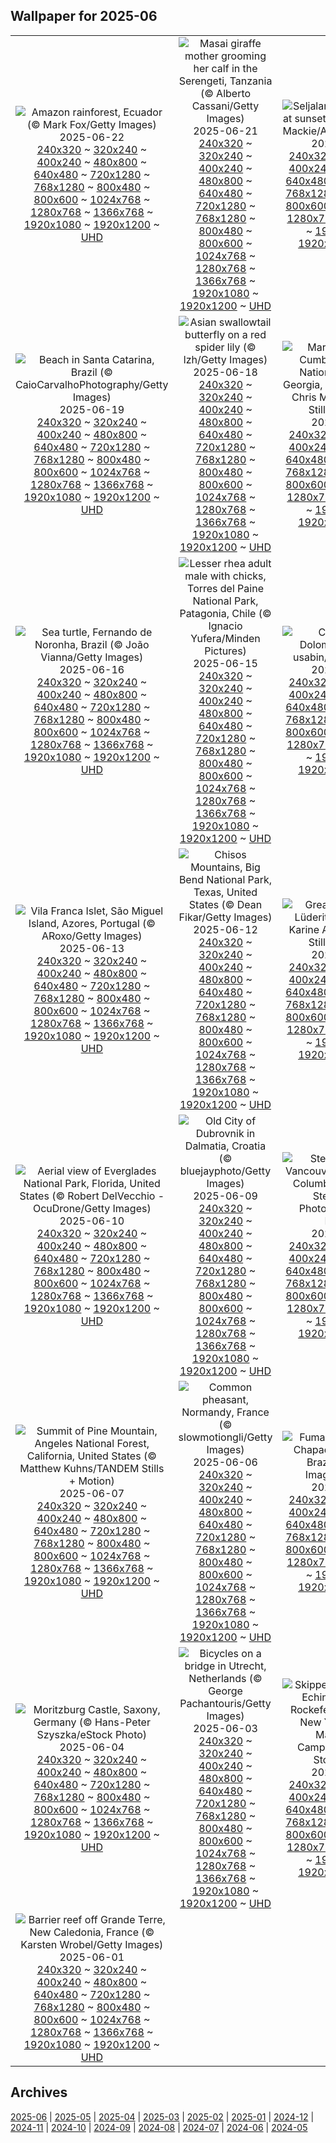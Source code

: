 ## Wallpaper for 2025-06
|      |      |      |
| :----: | :----: | :----: |
|![Amazon rainforest, Ecuador (© Mark Fox/Getty Images)](https://www.bing.com/th?id=OHR.AmazonEcuador_ROW7281571583_320x240.jpg)<br />2025-06-22<br />[240x320](https://www.bing.com/th?id=OHR.AmazonEcuador_ROW7281571583_240x320.jpg) ~ [320x240](https://www.bing.com/th?id=OHR.AmazonEcuador_ROW7281571583_320x240.jpg) ~ [400x240](https://www.bing.com/th?id=OHR.AmazonEcuador_ROW7281571583_400x240.jpg) ~ [480x800](https://www.bing.com/th?id=OHR.AmazonEcuador_ROW7281571583_480x800.jpg) ~ [640x480](https://www.bing.com/th?id=OHR.AmazonEcuador_ROW7281571583_640x480.jpg) ~ [720x1280](https://www.bing.com/th?id=OHR.AmazonEcuador_ROW7281571583_720x1280.jpg) ~ [768x1280](https://www.bing.com/th?id=OHR.AmazonEcuador_ROW7281571583_768x1280.jpg) ~ [800x480](https://www.bing.com/th?id=OHR.AmazonEcuador_ROW7281571583_800x480.jpg) ~ [800x600](https://www.bing.com/th?id=OHR.AmazonEcuador_ROW7281571583_800x600.jpg) ~ [1024x768](https://www.bing.com/th?id=OHR.AmazonEcuador_ROW7281571583_1024x768.jpg) ~ [1280x768](https://www.bing.com/th?id=OHR.AmazonEcuador_ROW7281571583_1280x768.jpg) ~ [1366x768](https://www.bing.com/th?id=OHR.AmazonEcuador_ROW7281571583_1366x768.jpg) ~ [1920x1080](https://www.bing.com/th?id=OHR.AmazonEcuador_ROW7281571583_1920x1080.jpg) ~ [1920x1200](https://www.bing.com/th?id=OHR.AmazonEcuador_ROW7281571583_1920x1200.jpg) ~ [UHD](https://www.bing.com/th?id=OHR.AmazonEcuador_ROW7281571583_UHD.jpg)|![Masai giraffe mother grooming her calf in the Serengeti, Tanzania (© Alberto Cassani/Getty Images)](https://www.bing.com/th?id=OHR.SerengetiGiraffe_ROW5363450229_320x240.jpg)<br />2025-06-21<br />[240x320](https://www.bing.com/th?id=OHR.SerengetiGiraffe_ROW5363450229_240x320.jpg) ~ [320x240](https://www.bing.com/th?id=OHR.SerengetiGiraffe_ROW5363450229_320x240.jpg) ~ [400x240](https://www.bing.com/th?id=OHR.SerengetiGiraffe_ROW5363450229_400x240.jpg) ~ [480x800](https://www.bing.com/th?id=OHR.SerengetiGiraffe_ROW5363450229_480x800.jpg) ~ [640x480](https://www.bing.com/th?id=OHR.SerengetiGiraffe_ROW5363450229_640x480.jpg) ~ [720x1280](https://www.bing.com/th?id=OHR.SerengetiGiraffe_ROW5363450229_720x1280.jpg) ~ [768x1280](https://www.bing.com/th?id=OHR.SerengetiGiraffe_ROW5363450229_768x1280.jpg) ~ [800x480](https://www.bing.com/th?id=OHR.SerengetiGiraffe_ROW5363450229_800x480.jpg) ~ [800x600](https://www.bing.com/th?id=OHR.SerengetiGiraffe_ROW5363450229_800x600.jpg) ~ [1024x768](https://www.bing.com/th?id=OHR.SerengetiGiraffe_ROW5363450229_1024x768.jpg) ~ [1280x768](https://www.bing.com/th?id=OHR.SerengetiGiraffe_ROW5363450229_1280x768.jpg) ~ [1366x768](https://www.bing.com/th?id=OHR.SerengetiGiraffe_ROW5363450229_1366x768.jpg) ~ [1920x1080](https://www.bing.com/th?id=OHR.SerengetiGiraffe_ROW5363450229_1920x1080.jpg) ~ [1920x1200](https://www.bing.com/th?id=OHR.SerengetiGiraffe_ROW5363450229_1920x1200.jpg) ~ [UHD](https://www.bing.com/th?id=OHR.SerengetiGiraffe_ROW5363450229_UHD.jpg)|![Seljalandsfoss waterfall at sunset, Iceland (© Tom Mackie/AWL/plainpicture)](https://www.bing.com/th?id=OHR.IcelandSolstice_ROW5177555688_320x240.jpg)<br />2025-06-20<br />[240x320](https://www.bing.com/th?id=OHR.IcelandSolstice_ROW5177555688_240x320.jpg) ~ [320x240](https://www.bing.com/th?id=OHR.IcelandSolstice_ROW5177555688_320x240.jpg) ~ [400x240](https://www.bing.com/th?id=OHR.IcelandSolstice_ROW5177555688_400x240.jpg) ~ [480x800](https://www.bing.com/th?id=OHR.IcelandSolstice_ROW5177555688_480x800.jpg) ~ [640x480](https://www.bing.com/th?id=OHR.IcelandSolstice_ROW5177555688_640x480.jpg) ~ [720x1280](https://www.bing.com/th?id=OHR.IcelandSolstice_ROW5177555688_720x1280.jpg) ~ [768x1280](https://www.bing.com/th?id=OHR.IcelandSolstice_ROW5177555688_768x1280.jpg) ~ [800x480](https://www.bing.com/th?id=OHR.IcelandSolstice_ROW5177555688_800x480.jpg) ~ [800x600](https://www.bing.com/th?id=OHR.IcelandSolstice_ROW5177555688_800x600.jpg) ~ [1024x768](https://www.bing.com/th?id=OHR.IcelandSolstice_ROW5177555688_1024x768.jpg) ~ [1280x768](https://www.bing.com/th?id=OHR.IcelandSolstice_ROW5177555688_1280x768.jpg) ~ [1366x768](https://www.bing.com/th?id=OHR.IcelandSolstice_ROW5177555688_1366x768.jpg) ~ [1920x1080](https://www.bing.com/th?id=OHR.IcelandSolstice_ROW5177555688_1920x1080.jpg) ~ [1920x1200](https://www.bing.com/th?id=OHR.IcelandSolstice_ROW5177555688_1920x1200.jpg) ~ [UHD](https://www.bing.com/th?id=OHR.IcelandSolstice_ROW5177555688_UHD.jpg)|
|![Beach in Santa Catarina, Brazil (© CaioCarvalhoPhotography/Getty Images)](https://www.bing.com/th?id=OHR.WinterBegins_ROW5099492663_320x240.jpg)<br />2025-06-19<br />[240x320](https://www.bing.com/th?id=OHR.WinterBegins_ROW5099492663_240x320.jpg) ~ [320x240](https://www.bing.com/th?id=OHR.WinterBegins_ROW5099492663_320x240.jpg) ~ [400x240](https://www.bing.com/th?id=OHR.WinterBegins_ROW5099492663_400x240.jpg) ~ [480x800](https://www.bing.com/th?id=OHR.WinterBegins_ROW5099492663_480x800.jpg) ~ [640x480](https://www.bing.com/th?id=OHR.WinterBegins_ROW5099492663_640x480.jpg) ~ [720x1280](https://www.bing.com/th?id=OHR.WinterBegins_ROW5099492663_720x1280.jpg) ~ [768x1280](https://www.bing.com/th?id=OHR.WinterBegins_ROW5099492663_768x1280.jpg) ~ [800x480](https://www.bing.com/th?id=OHR.WinterBegins_ROW5099492663_800x480.jpg) ~ [800x600](https://www.bing.com/th?id=OHR.WinterBegins_ROW5099492663_800x600.jpg) ~ [1024x768](https://www.bing.com/th?id=OHR.WinterBegins_ROW5099492663_1024x768.jpg) ~ [1280x768](https://www.bing.com/th?id=OHR.WinterBegins_ROW5099492663_1280x768.jpg) ~ [1366x768](https://www.bing.com/th?id=OHR.WinterBegins_ROW5099492663_1366x768.jpg) ~ [1920x1080](https://www.bing.com/th?id=OHR.WinterBegins_ROW5099492663_1920x1080.jpg) ~ [1920x1200](https://www.bing.com/th?id=OHR.WinterBegins_ROW5099492663_1920x1200.jpg) ~ [UHD](https://www.bing.com/th?id=OHR.WinterBegins_ROW5099492663_UHD.jpg)|![Asian swallowtail butterfly on a red spider lily (© lzh/Getty Images)](https://www.bing.com/th?id=OHR.AsianSwallowtail_ROW5026758014_320x240.jpg)<br />2025-06-18<br />[240x320](https://www.bing.com/th?id=OHR.AsianSwallowtail_ROW5026758014_240x320.jpg) ~ [320x240](https://www.bing.com/th?id=OHR.AsianSwallowtail_ROW5026758014_320x240.jpg) ~ [400x240](https://www.bing.com/th?id=OHR.AsianSwallowtail_ROW5026758014_400x240.jpg) ~ [480x800](https://www.bing.com/th?id=OHR.AsianSwallowtail_ROW5026758014_480x800.jpg) ~ [640x480](https://www.bing.com/th?id=OHR.AsianSwallowtail_ROW5026758014_640x480.jpg) ~ [720x1280](https://www.bing.com/th?id=OHR.AsianSwallowtail_ROW5026758014_720x1280.jpg) ~ [768x1280](https://www.bing.com/th?id=OHR.AsianSwallowtail_ROW5026758014_768x1280.jpg) ~ [800x480](https://www.bing.com/th?id=OHR.AsianSwallowtail_ROW5026758014_800x480.jpg) ~ [800x600](https://www.bing.com/th?id=OHR.AsianSwallowtail_ROW5026758014_800x600.jpg) ~ [1024x768](https://www.bing.com/th?id=OHR.AsianSwallowtail_ROW5026758014_1024x768.jpg) ~ [1280x768](https://www.bing.com/th?id=OHR.AsianSwallowtail_ROW5026758014_1280x768.jpg) ~ [1366x768](https://www.bing.com/th?id=OHR.AsianSwallowtail_ROW5026758014_1366x768.jpg) ~ [1920x1080](https://www.bing.com/th?id=OHR.AsianSwallowtail_ROW5026758014_1920x1080.jpg) ~ [1920x1200](https://www.bing.com/th?id=OHR.AsianSwallowtail_ROW5026758014_1920x1200.jpg) ~ [UHD](https://www.bing.com/th?id=OHR.AsianSwallowtail_ROW5026758014_UHD.jpg)|![Maritime forest in Cumberland Island National Seashore, Georgia, United States (© Chris Moore/TANDEM Stills + Motion)](https://www.bing.com/th?id=OHR.CumberlandOaks_ROW4961647351_320x240.jpg)<br />2025-06-17<br />[240x320](https://www.bing.com/th?id=OHR.CumberlandOaks_ROW4961647351_240x320.jpg) ~ [320x240](https://www.bing.com/th?id=OHR.CumberlandOaks_ROW4961647351_320x240.jpg) ~ [400x240](https://www.bing.com/th?id=OHR.CumberlandOaks_ROW4961647351_400x240.jpg) ~ [480x800](https://www.bing.com/th?id=OHR.CumberlandOaks_ROW4961647351_480x800.jpg) ~ [640x480](https://www.bing.com/th?id=OHR.CumberlandOaks_ROW4961647351_640x480.jpg) ~ [720x1280](https://www.bing.com/th?id=OHR.CumberlandOaks_ROW4961647351_720x1280.jpg) ~ [768x1280](https://www.bing.com/th?id=OHR.CumberlandOaks_ROW4961647351_768x1280.jpg) ~ [800x480](https://www.bing.com/th?id=OHR.CumberlandOaks_ROW4961647351_800x480.jpg) ~ [800x600](https://www.bing.com/th?id=OHR.CumberlandOaks_ROW4961647351_800x600.jpg) ~ [1024x768](https://www.bing.com/th?id=OHR.CumberlandOaks_ROW4961647351_1024x768.jpg) ~ [1280x768](https://www.bing.com/th?id=OHR.CumberlandOaks_ROW4961647351_1280x768.jpg) ~ [1366x768](https://www.bing.com/th?id=OHR.CumberlandOaks_ROW4961647351_1366x768.jpg) ~ [1920x1080](https://www.bing.com/th?id=OHR.CumberlandOaks_ROW4961647351_1920x1080.jpg) ~ [1920x1200](https://www.bing.com/th?id=OHR.CumberlandOaks_ROW4961647351_1920x1200.jpg) ~ [UHD](https://www.bing.com/th?id=OHR.CumberlandOaks_ROW4961647351_UHD.jpg)|
|![Sea turtle, Fernando de Noronha, Brazil (© João Vianna/Getty Images)](https://www.bing.com/th?id=OHR.SeaTurtleBrazil_ROW4882364759_320x240.jpg)<br />2025-06-16<br />[240x320](https://www.bing.com/th?id=OHR.SeaTurtleBrazil_ROW4882364759_240x320.jpg) ~ [320x240](https://www.bing.com/th?id=OHR.SeaTurtleBrazil_ROW4882364759_320x240.jpg) ~ [400x240](https://www.bing.com/th?id=OHR.SeaTurtleBrazil_ROW4882364759_400x240.jpg) ~ [480x800](https://www.bing.com/th?id=OHR.SeaTurtleBrazil_ROW4882364759_480x800.jpg) ~ [640x480](https://www.bing.com/th?id=OHR.SeaTurtleBrazil_ROW4882364759_640x480.jpg) ~ [720x1280](https://www.bing.com/th?id=OHR.SeaTurtleBrazil_ROW4882364759_720x1280.jpg) ~ [768x1280](https://www.bing.com/th?id=OHR.SeaTurtleBrazil_ROW4882364759_768x1280.jpg) ~ [800x480](https://www.bing.com/th?id=OHR.SeaTurtleBrazil_ROW4882364759_800x480.jpg) ~ [800x600](https://www.bing.com/th?id=OHR.SeaTurtleBrazil_ROW4882364759_800x600.jpg) ~ [1024x768](https://www.bing.com/th?id=OHR.SeaTurtleBrazil_ROW4882364759_1024x768.jpg) ~ [1280x768](https://www.bing.com/th?id=OHR.SeaTurtleBrazil_ROW4882364759_1280x768.jpg) ~ [1366x768](https://www.bing.com/th?id=OHR.SeaTurtleBrazil_ROW4882364759_1366x768.jpg) ~ [1920x1080](https://www.bing.com/th?id=OHR.SeaTurtleBrazil_ROW4882364759_1920x1080.jpg) ~ [1920x1200](https://www.bing.com/th?id=OHR.SeaTurtleBrazil_ROW4882364759_1920x1200.jpg) ~ [UHD](https://www.bing.com/th?id=OHR.SeaTurtleBrazil_ROW4882364759_UHD.jpg)|![Lesser rhea adult male with chicks, Torres del Paine National Park, Patagonia, Chile (© Ignacio Yufera/Minden Pictures)](https://www.bing.com/th?id=OHR.RheaDad_ROW4809293275_320x240.jpg)<br />2025-06-15<br />[240x320](https://www.bing.com/th?id=OHR.RheaDad_ROW4809293275_240x320.jpg) ~ [320x240](https://www.bing.com/th?id=OHR.RheaDad_ROW4809293275_320x240.jpg) ~ [400x240](https://www.bing.com/th?id=OHR.RheaDad_ROW4809293275_400x240.jpg) ~ [480x800](https://www.bing.com/th?id=OHR.RheaDad_ROW4809293275_480x800.jpg) ~ [640x480](https://www.bing.com/th?id=OHR.RheaDad_ROW4809293275_640x480.jpg) ~ [720x1280](https://www.bing.com/th?id=OHR.RheaDad_ROW4809293275_720x1280.jpg) ~ [768x1280](https://www.bing.com/th?id=OHR.RheaDad_ROW4809293275_768x1280.jpg) ~ [800x480](https://www.bing.com/th?id=OHR.RheaDad_ROW4809293275_800x480.jpg) ~ [800x600](https://www.bing.com/th?id=OHR.RheaDad_ROW4809293275_800x600.jpg) ~ [1024x768](https://www.bing.com/th?id=OHR.RheaDad_ROW4809293275_1024x768.jpg) ~ [1280x768](https://www.bing.com/th?id=OHR.RheaDad_ROW4809293275_1280x768.jpg) ~ [1366x768](https://www.bing.com/th?id=OHR.RheaDad_ROW4809293275_1366x768.jpg) ~ [1920x1080](https://www.bing.com/th?id=OHR.RheaDad_ROW4809293275_1920x1080.jpg) ~ [1920x1200](https://www.bing.com/th?id=OHR.RheaDad_ROW4809293275_1920x1200.jpg) ~ [UHD](https://www.bing.com/th?id=OHR.RheaDad_ROW4809293275_UHD.jpg)|![Cinque Torri, Dolomites, Italy (© usabin/Getty Images)](https://www.bing.com/th?id=OHR.DolomitiEstate_ROW3727709491_320x240.jpg)<br />2025-06-14<br />[240x320](https://www.bing.com/th?id=OHR.DolomitiEstate_ROW3727709491_240x320.jpg) ~ [320x240](https://www.bing.com/th?id=OHR.DolomitiEstate_ROW3727709491_320x240.jpg) ~ [400x240](https://www.bing.com/th?id=OHR.DolomitiEstate_ROW3727709491_400x240.jpg) ~ [480x800](https://www.bing.com/th?id=OHR.DolomitiEstate_ROW3727709491_480x800.jpg) ~ [640x480](https://www.bing.com/th?id=OHR.DolomitiEstate_ROW3727709491_640x480.jpg) ~ [720x1280](https://www.bing.com/th?id=OHR.DolomitiEstate_ROW3727709491_720x1280.jpg) ~ [768x1280](https://www.bing.com/th?id=OHR.DolomitiEstate_ROW3727709491_768x1280.jpg) ~ [800x480](https://www.bing.com/th?id=OHR.DolomitiEstate_ROW3727709491_800x480.jpg) ~ [800x600](https://www.bing.com/th?id=OHR.DolomitiEstate_ROW3727709491_800x600.jpg) ~ [1024x768](https://www.bing.com/th?id=OHR.DolomitiEstate_ROW3727709491_1024x768.jpg) ~ [1280x768](https://www.bing.com/th?id=OHR.DolomitiEstate_ROW3727709491_1280x768.jpg) ~ [1366x768](https://www.bing.com/th?id=OHR.DolomitiEstate_ROW3727709491_1366x768.jpg) ~ [1920x1080](https://www.bing.com/th?id=OHR.DolomitiEstate_ROW3727709491_1920x1080.jpg) ~ [1920x1200](https://www.bing.com/th?id=OHR.DolomitiEstate_ROW3727709491_1920x1200.jpg) ~ [UHD](https://www.bing.com/th?id=OHR.DolomitiEstate_ROW3727709491_UHD.jpg)|
|![Vila Franca Islet, São Miguel Island, Azores, Portugal (© ARoxo/Getty Images)](https://www.bing.com/th?id=OHR.SanMiguelAzores_ROW0642289272_320x240.jpg)<br />2025-06-13<br />[240x320](https://www.bing.com/th?id=OHR.SanMiguelAzores_ROW0642289272_240x320.jpg) ~ [320x240](https://www.bing.com/th?id=OHR.SanMiguelAzores_ROW0642289272_320x240.jpg) ~ [400x240](https://www.bing.com/th?id=OHR.SanMiguelAzores_ROW0642289272_400x240.jpg) ~ [480x800](https://www.bing.com/th?id=OHR.SanMiguelAzores_ROW0642289272_480x800.jpg) ~ [640x480](https://www.bing.com/th?id=OHR.SanMiguelAzores_ROW0642289272_640x480.jpg) ~ [720x1280](https://www.bing.com/th?id=OHR.SanMiguelAzores_ROW0642289272_720x1280.jpg) ~ [768x1280](https://www.bing.com/th?id=OHR.SanMiguelAzores_ROW0642289272_768x1280.jpg) ~ [800x480](https://www.bing.com/th?id=OHR.SanMiguelAzores_ROW0642289272_800x480.jpg) ~ [800x600](https://www.bing.com/th?id=OHR.SanMiguelAzores_ROW0642289272_800x600.jpg) ~ [1024x768](https://www.bing.com/th?id=OHR.SanMiguelAzores_ROW0642289272_1024x768.jpg) ~ [1280x768](https://www.bing.com/th?id=OHR.SanMiguelAzores_ROW0642289272_1280x768.jpg) ~ [1366x768](https://www.bing.com/th?id=OHR.SanMiguelAzores_ROW0642289272_1366x768.jpg) ~ [1920x1080](https://www.bing.com/th?id=OHR.SanMiguelAzores_ROW0642289272_1920x1080.jpg) ~ [1920x1200](https://www.bing.com/th?id=OHR.SanMiguelAzores_ROW0642289272_1920x1200.jpg) ~ [UHD](https://www.bing.com/th?id=OHR.SanMiguelAzores_ROW0642289272_UHD.jpg)|![Chisos Mountains, Big Bend National Park, Texas, United States (© Dean Fikar/Getty Images)](https://www.bing.com/th?id=OHR.BigBendChisos_ROW2039712319_320x240.jpg)<br />2025-06-12<br />[240x320](https://www.bing.com/th?id=OHR.BigBendChisos_ROW2039712319_240x320.jpg) ~ [320x240](https://www.bing.com/th?id=OHR.BigBendChisos_ROW2039712319_320x240.jpg) ~ [400x240](https://www.bing.com/th?id=OHR.BigBendChisos_ROW2039712319_400x240.jpg) ~ [480x800](https://www.bing.com/th?id=OHR.BigBendChisos_ROW2039712319_480x800.jpg) ~ [640x480](https://www.bing.com/th?id=OHR.BigBendChisos_ROW2039712319_640x480.jpg) ~ [720x1280](https://www.bing.com/th?id=OHR.BigBendChisos_ROW2039712319_720x1280.jpg) ~ [768x1280](https://www.bing.com/th?id=OHR.BigBendChisos_ROW2039712319_768x1280.jpg) ~ [800x480](https://www.bing.com/th?id=OHR.BigBendChisos_ROW2039712319_800x480.jpg) ~ [800x600](https://www.bing.com/th?id=OHR.BigBendChisos_ROW2039712319_800x600.jpg) ~ [1024x768](https://www.bing.com/th?id=OHR.BigBendChisos_ROW2039712319_1024x768.jpg) ~ [1280x768](https://www.bing.com/th?id=OHR.BigBendChisos_ROW2039712319_1280x768.jpg) ~ [1366x768](https://www.bing.com/th?id=OHR.BigBendChisos_ROW2039712319_1366x768.jpg) ~ [1920x1080](https://www.bing.com/th?id=OHR.BigBendChisos_ROW2039712319_1920x1080.jpg) ~ [1920x1200](https://www.bing.com/th?id=OHR.BigBendChisos_ROW2039712319_1920x1200.jpg) ~ [UHD](https://www.bing.com/th?id=OHR.BigBendChisos_ROW2039712319_UHD.jpg)|![Greater flamingos, Lüderitz, Namibia (© Karine Aigner/TANDEM Stills + Motion)](https://www.bing.com/th?id=OHR.FlamingosNamibia_ROW1962719255_320x240.jpg)<br />2025-06-11<br />[240x320](https://www.bing.com/th?id=OHR.FlamingosNamibia_ROW1962719255_240x320.jpg) ~ [320x240](https://www.bing.com/th?id=OHR.FlamingosNamibia_ROW1962719255_320x240.jpg) ~ [400x240](https://www.bing.com/th?id=OHR.FlamingosNamibia_ROW1962719255_400x240.jpg) ~ [480x800](https://www.bing.com/th?id=OHR.FlamingosNamibia_ROW1962719255_480x800.jpg) ~ [640x480](https://www.bing.com/th?id=OHR.FlamingosNamibia_ROW1962719255_640x480.jpg) ~ [720x1280](https://www.bing.com/th?id=OHR.FlamingosNamibia_ROW1962719255_720x1280.jpg) ~ [768x1280](https://www.bing.com/th?id=OHR.FlamingosNamibia_ROW1962719255_768x1280.jpg) ~ [800x480](https://www.bing.com/th?id=OHR.FlamingosNamibia_ROW1962719255_800x480.jpg) ~ [800x600](https://www.bing.com/th?id=OHR.FlamingosNamibia_ROW1962719255_800x600.jpg) ~ [1024x768](https://www.bing.com/th?id=OHR.FlamingosNamibia_ROW1962719255_1024x768.jpg) ~ [1280x768](https://www.bing.com/th?id=OHR.FlamingosNamibia_ROW1962719255_1280x768.jpg) ~ [1366x768](https://www.bing.com/th?id=OHR.FlamingosNamibia_ROW1962719255_1366x768.jpg) ~ [1920x1080](https://www.bing.com/th?id=OHR.FlamingosNamibia_ROW1962719255_1920x1080.jpg) ~ [1920x1200](https://www.bing.com/th?id=OHR.FlamingosNamibia_ROW1962719255_1920x1200.jpg) ~ [UHD](https://www.bing.com/th?id=OHR.FlamingosNamibia_ROW1962719255_UHD.jpg)|
|![Aerial view of Everglades National Park, Florida, United States (© Robert DelVecchio - OcuDrone/Getty Images)](https://www.bing.com/th?id=OHR.AerialEverglades_ROW1882187380_320x240.jpg)<br />2025-06-10<br />[240x320](https://www.bing.com/th?id=OHR.AerialEverglades_ROW1882187380_240x320.jpg) ~ [320x240](https://www.bing.com/th?id=OHR.AerialEverglades_ROW1882187380_320x240.jpg) ~ [400x240](https://www.bing.com/th?id=OHR.AerialEverglades_ROW1882187380_400x240.jpg) ~ [480x800](https://www.bing.com/th?id=OHR.AerialEverglades_ROW1882187380_480x800.jpg) ~ [640x480](https://www.bing.com/th?id=OHR.AerialEverglades_ROW1882187380_640x480.jpg) ~ [720x1280](https://www.bing.com/th?id=OHR.AerialEverglades_ROW1882187380_720x1280.jpg) ~ [768x1280](https://www.bing.com/th?id=OHR.AerialEverglades_ROW1882187380_768x1280.jpg) ~ [800x480](https://www.bing.com/th?id=OHR.AerialEverglades_ROW1882187380_800x480.jpg) ~ [800x600](https://www.bing.com/th?id=OHR.AerialEverglades_ROW1882187380_800x600.jpg) ~ [1024x768](https://www.bing.com/th?id=OHR.AerialEverglades_ROW1882187380_1024x768.jpg) ~ [1280x768](https://www.bing.com/th?id=OHR.AerialEverglades_ROW1882187380_1280x768.jpg) ~ [1366x768](https://www.bing.com/th?id=OHR.AerialEverglades_ROW1882187380_1366x768.jpg) ~ [1920x1080](https://www.bing.com/th?id=OHR.AerialEverglades_ROW1882187380_1920x1080.jpg) ~ [1920x1200](https://www.bing.com/th?id=OHR.AerialEverglades_ROW1882187380_1920x1200.jpg) ~ [UHD](https://www.bing.com/th?id=OHR.AerialEverglades_ROW1882187380_UHD.jpg)|![Old City of Dubrovnik in Dalmatia, Croatia (© bluejayphoto/Getty Images)](https://www.bing.com/th?id=OHR.DubrovnikTwilight_ROW1786568218_320x240.jpg)<br />2025-06-09<br />[240x320](https://www.bing.com/th?id=OHR.DubrovnikTwilight_ROW1786568218_240x320.jpg) ~ [320x240](https://www.bing.com/th?id=OHR.DubrovnikTwilight_ROW1786568218_320x240.jpg) ~ [400x240](https://www.bing.com/th?id=OHR.DubrovnikTwilight_ROW1786568218_400x240.jpg) ~ [480x800](https://www.bing.com/th?id=OHR.DubrovnikTwilight_ROW1786568218_480x800.jpg) ~ [640x480](https://www.bing.com/th?id=OHR.DubrovnikTwilight_ROW1786568218_640x480.jpg) ~ [720x1280](https://www.bing.com/th?id=OHR.DubrovnikTwilight_ROW1786568218_720x1280.jpg) ~ [768x1280](https://www.bing.com/th?id=OHR.DubrovnikTwilight_ROW1786568218_768x1280.jpg) ~ [800x480](https://www.bing.com/th?id=OHR.DubrovnikTwilight_ROW1786568218_800x480.jpg) ~ [800x600](https://www.bing.com/th?id=OHR.DubrovnikTwilight_ROW1786568218_800x600.jpg) ~ [1024x768](https://www.bing.com/th?id=OHR.DubrovnikTwilight_ROW1786568218_1024x768.jpg) ~ [1280x768](https://www.bing.com/th?id=OHR.DubrovnikTwilight_ROW1786568218_1280x768.jpg) ~ [1366x768](https://www.bing.com/th?id=OHR.DubrovnikTwilight_ROW1786568218_1366x768.jpg) ~ [1920x1080](https://www.bing.com/th?id=OHR.DubrovnikTwilight_ROW1786568218_1920x1080.jpg) ~ [1920x1200](https://www.bing.com/th?id=OHR.DubrovnikTwilight_ROW1786568218_1920x1200.jpg) ~ [UHD](https://www.bing.com/th?id=OHR.DubrovnikTwilight_ROW1786568218_UHD.jpg)|![Steller sea lions, Vancouver Island, British Columbia, Canada (© Steve Woods Photography/Getty Images)](https://www.bing.com/th?id=OHR.StellarSeaLions_ROW1703622183_320x240.jpg)<br />2025-06-08<br />[240x320](https://www.bing.com/th?id=OHR.StellarSeaLions_ROW1703622183_240x320.jpg) ~ [320x240](https://www.bing.com/th?id=OHR.StellarSeaLions_ROW1703622183_320x240.jpg) ~ [400x240](https://www.bing.com/th?id=OHR.StellarSeaLions_ROW1703622183_400x240.jpg) ~ [480x800](https://www.bing.com/th?id=OHR.StellarSeaLions_ROW1703622183_480x800.jpg) ~ [640x480](https://www.bing.com/th?id=OHR.StellarSeaLions_ROW1703622183_640x480.jpg) ~ [720x1280](https://www.bing.com/th?id=OHR.StellarSeaLions_ROW1703622183_720x1280.jpg) ~ [768x1280](https://www.bing.com/th?id=OHR.StellarSeaLions_ROW1703622183_768x1280.jpg) ~ [800x480](https://www.bing.com/th?id=OHR.StellarSeaLions_ROW1703622183_800x480.jpg) ~ [800x600](https://www.bing.com/th?id=OHR.StellarSeaLions_ROW1703622183_800x600.jpg) ~ [1024x768](https://www.bing.com/th?id=OHR.StellarSeaLions_ROW1703622183_1024x768.jpg) ~ [1280x768](https://www.bing.com/th?id=OHR.StellarSeaLions_ROW1703622183_1280x768.jpg) ~ [1366x768](https://www.bing.com/th?id=OHR.StellarSeaLions_ROW1703622183_1366x768.jpg) ~ [1920x1080](https://www.bing.com/th?id=OHR.StellarSeaLions_ROW1703622183_1920x1080.jpg) ~ [1920x1200](https://www.bing.com/th?id=OHR.StellarSeaLions_ROW1703622183_1920x1200.jpg) ~ [UHD](https://www.bing.com/th?id=OHR.StellarSeaLions_ROW1703622183_UHD.jpg)|
|![Summit of Pine Mountain, Angeles National Forest, California, United States (© Matthew Kuhns/TANDEM Stills + Motion)](https://www.bing.com/th?id=OHR.PacificCrestTrail_ROW1631856584_320x240.jpg)<br />2025-06-07<br />[240x320](https://www.bing.com/th?id=OHR.PacificCrestTrail_ROW1631856584_240x320.jpg) ~ [320x240](https://www.bing.com/th?id=OHR.PacificCrestTrail_ROW1631856584_320x240.jpg) ~ [400x240](https://www.bing.com/th?id=OHR.PacificCrestTrail_ROW1631856584_400x240.jpg) ~ [480x800](https://www.bing.com/th?id=OHR.PacificCrestTrail_ROW1631856584_480x800.jpg) ~ [640x480](https://www.bing.com/th?id=OHR.PacificCrestTrail_ROW1631856584_640x480.jpg) ~ [720x1280](https://www.bing.com/th?id=OHR.PacificCrestTrail_ROW1631856584_720x1280.jpg) ~ [768x1280](https://www.bing.com/th?id=OHR.PacificCrestTrail_ROW1631856584_768x1280.jpg) ~ [800x480](https://www.bing.com/th?id=OHR.PacificCrestTrail_ROW1631856584_800x480.jpg) ~ [800x600](https://www.bing.com/th?id=OHR.PacificCrestTrail_ROW1631856584_800x600.jpg) ~ [1024x768](https://www.bing.com/th?id=OHR.PacificCrestTrail_ROW1631856584_1024x768.jpg) ~ [1280x768](https://www.bing.com/th?id=OHR.PacificCrestTrail_ROW1631856584_1280x768.jpg) ~ [1366x768](https://www.bing.com/th?id=OHR.PacificCrestTrail_ROW1631856584_1366x768.jpg) ~ [1920x1080](https://www.bing.com/th?id=OHR.PacificCrestTrail_ROW1631856584_1920x1080.jpg) ~ [1920x1200](https://www.bing.com/th?id=OHR.PacificCrestTrail_ROW1631856584_1920x1200.jpg) ~ [UHD](https://www.bing.com/th?id=OHR.PacificCrestTrail_ROW1631856584_UHD.jpg)|![Common pheasant, Normandy, France (© slowmotiongli/Getty Images)](https://www.bing.com/th?id=OHR.Pheasant_ROW1557701381_320x240.jpg)<br />2025-06-06<br />[240x320](https://www.bing.com/th?id=OHR.Pheasant_ROW1557701381_240x320.jpg) ~ [320x240](https://www.bing.com/th?id=OHR.Pheasant_ROW1557701381_320x240.jpg) ~ [400x240](https://www.bing.com/th?id=OHR.Pheasant_ROW1557701381_400x240.jpg) ~ [480x800](https://www.bing.com/th?id=OHR.Pheasant_ROW1557701381_480x800.jpg) ~ [640x480](https://www.bing.com/th?id=OHR.Pheasant_ROW1557701381_640x480.jpg) ~ [720x1280](https://www.bing.com/th?id=OHR.Pheasant_ROW1557701381_720x1280.jpg) ~ [768x1280](https://www.bing.com/th?id=OHR.Pheasant_ROW1557701381_768x1280.jpg) ~ [800x480](https://www.bing.com/th?id=OHR.Pheasant_ROW1557701381_800x480.jpg) ~ [800x600](https://www.bing.com/th?id=OHR.Pheasant_ROW1557701381_800x600.jpg) ~ [1024x768](https://www.bing.com/th?id=OHR.Pheasant_ROW1557701381_1024x768.jpg) ~ [1280x768](https://www.bing.com/th?id=OHR.Pheasant_ROW1557701381_1280x768.jpg) ~ [1366x768](https://www.bing.com/th?id=OHR.Pheasant_ROW1557701381_1366x768.jpg) ~ [1920x1080](https://www.bing.com/th?id=OHR.Pheasant_ROW1557701381_1920x1080.jpg) ~ [1920x1200](https://www.bing.com/th?id=OHR.Pheasant_ROW1557701381_1920x1200.jpg) ~ [UHD](https://www.bing.com/th?id=OHR.Pheasant_ROW1557701381_UHD.jpg)|![Fumacinha Waterfall, Chapada Diamantina, Brazil (© Pulsar Imagens/Alamy)](https://www.bing.com/th?id=OHR.FumacinhaBahia_ROW1478694911_320x240.jpg)<br />2025-06-05<br />[240x320](https://www.bing.com/th?id=OHR.FumacinhaBahia_ROW1478694911_240x320.jpg) ~ [320x240](https://www.bing.com/th?id=OHR.FumacinhaBahia_ROW1478694911_320x240.jpg) ~ [400x240](https://www.bing.com/th?id=OHR.FumacinhaBahia_ROW1478694911_400x240.jpg) ~ [480x800](https://www.bing.com/th?id=OHR.FumacinhaBahia_ROW1478694911_480x800.jpg) ~ [640x480](https://www.bing.com/th?id=OHR.FumacinhaBahia_ROW1478694911_640x480.jpg) ~ [720x1280](https://www.bing.com/th?id=OHR.FumacinhaBahia_ROW1478694911_720x1280.jpg) ~ [768x1280](https://www.bing.com/th?id=OHR.FumacinhaBahia_ROW1478694911_768x1280.jpg) ~ [800x480](https://www.bing.com/th?id=OHR.FumacinhaBahia_ROW1478694911_800x480.jpg) ~ [800x600](https://www.bing.com/th?id=OHR.FumacinhaBahia_ROW1478694911_800x600.jpg) ~ [1024x768](https://www.bing.com/th?id=OHR.FumacinhaBahia_ROW1478694911_1024x768.jpg) ~ [1280x768](https://www.bing.com/th?id=OHR.FumacinhaBahia_ROW1478694911_1280x768.jpg) ~ [1366x768](https://www.bing.com/th?id=OHR.FumacinhaBahia_ROW1478694911_1366x768.jpg) ~ [1920x1080](https://www.bing.com/th?id=OHR.FumacinhaBahia_ROW1478694911_1920x1080.jpg) ~ [1920x1200](https://www.bing.com/th?id=OHR.FumacinhaBahia_ROW1478694911_1920x1200.jpg) ~ [UHD](https://www.bing.com/th?id=OHR.FumacinhaBahia_ROW1478694911_UHD.jpg)|
|![Moritzburg Castle, Saxony, Germany (© Hans-Peter Szyszka/eStock Photo)](https://www.bing.com/th?id=OHR.SchlossMoritzburg_ROW1385647959_320x240.jpg)<br />2025-06-04<br />[240x320](https://www.bing.com/th?id=OHR.SchlossMoritzburg_ROW1385647959_240x320.jpg) ~ [320x240](https://www.bing.com/th?id=OHR.SchlossMoritzburg_ROW1385647959_320x240.jpg) ~ [400x240](https://www.bing.com/th?id=OHR.SchlossMoritzburg_ROW1385647959_400x240.jpg) ~ [480x800](https://www.bing.com/th?id=OHR.SchlossMoritzburg_ROW1385647959_480x800.jpg) ~ [640x480](https://www.bing.com/th?id=OHR.SchlossMoritzburg_ROW1385647959_640x480.jpg) ~ [720x1280](https://www.bing.com/th?id=OHR.SchlossMoritzburg_ROW1385647959_720x1280.jpg) ~ [768x1280](https://www.bing.com/th?id=OHR.SchlossMoritzburg_ROW1385647959_768x1280.jpg) ~ [800x480](https://www.bing.com/th?id=OHR.SchlossMoritzburg_ROW1385647959_800x480.jpg) ~ [800x600](https://www.bing.com/th?id=OHR.SchlossMoritzburg_ROW1385647959_800x600.jpg) ~ [1024x768](https://www.bing.com/th?id=OHR.SchlossMoritzburg_ROW1385647959_1024x768.jpg) ~ [1280x768](https://www.bing.com/th?id=OHR.SchlossMoritzburg_ROW1385647959_1280x768.jpg) ~ [1366x768](https://www.bing.com/th?id=OHR.SchlossMoritzburg_ROW1385647959_1366x768.jpg) ~ [1920x1080](https://www.bing.com/th?id=OHR.SchlossMoritzburg_ROW1385647959_1920x1080.jpg) ~ [1920x1200](https://www.bing.com/th?id=OHR.SchlossMoritzburg_ROW1385647959_1920x1200.jpg) ~ [UHD](https://www.bing.com/th?id=OHR.SchlossMoritzburg_ROW1385647959_UHD.jpg)|![Bicycles on a bridge in Utrecht, Netherlands (© George Pachantouris/Getty Images)](https://www.bing.com/th?id=OHR.BicyclesUtrecht_ROW1292854784_320x240.jpg)<br />2025-06-03<br />[240x320](https://www.bing.com/th?id=OHR.BicyclesUtrecht_ROW1292854784_240x320.jpg) ~ [320x240](https://www.bing.com/th?id=OHR.BicyclesUtrecht_ROW1292854784_320x240.jpg) ~ [400x240](https://www.bing.com/th?id=OHR.BicyclesUtrecht_ROW1292854784_400x240.jpg) ~ [480x800](https://www.bing.com/th?id=OHR.BicyclesUtrecht_ROW1292854784_480x800.jpg) ~ [640x480](https://www.bing.com/th?id=OHR.BicyclesUtrecht_ROW1292854784_640x480.jpg) ~ [720x1280](https://www.bing.com/th?id=OHR.BicyclesUtrecht_ROW1292854784_720x1280.jpg) ~ [768x1280](https://www.bing.com/th?id=OHR.BicyclesUtrecht_ROW1292854784_768x1280.jpg) ~ [800x480](https://www.bing.com/th?id=OHR.BicyclesUtrecht_ROW1292854784_800x480.jpg) ~ [800x600](https://www.bing.com/th?id=OHR.BicyclesUtrecht_ROW1292854784_800x600.jpg) ~ [1024x768](https://www.bing.com/th?id=OHR.BicyclesUtrecht_ROW1292854784_1024x768.jpg) ~ [1280x768](https://www.bing.com/th?id=OHR.BicyclesUtrecht_ROW1292854784_1280x768.jpg) ~ [1366x768](https://www.bing.com/th?id=OHR.BicyclesUtrecht_ROW1292854784_1366x768.jpg) ~ [1920x1080](https://www.bing.com/th?id=OHR.BicyclesUtrecht_ROW1292854784_1920x1080.jpg) ~ [1920x1200](https://www.bing.com/th?id=OHR.BicyclesUtrecht_ROW1292854784_1920x1200.jpg) ~ [UHD](https://www.bing.com/th?id=OHR.BicyclesUtrecht_ROW1292854784_UHD.jpg)|![Skipper butterfly on an Echinacea flower, Rockefeller State Park, New York, USA (© Marianne A. Campolongo/Alamy Stock Photo)](https://www.bing.com/th?id=OHR.EchinaceaButterfly_ROW1204867098_320x240.jpg)<br />2025-06-02<br />[240x320](https://www.bing.com/th?id=OHR.EchinaceaButterfly_ROW1204867098_240x320.jpg) ~ [320x240](https://www.bing.com/th?id=OHR.EchinaceaButterfly_ROW1204867098_320x240.jpg) ~ [400x240](https://www.bing.com/th?id=OHR.EchinaceaButterfly_ROW1204867098_400x240.jpg) ~ [480x800](https://www.bing.com/th?id=OHR.EchinaceaButterfly_ROW1204867098_480x800.jpg) ~ [640x480](https://www.bing.com/th?id=OHR.EchinaceaButterfly_ROW1204867098_640x480.jpg) ~ [720x1280](https://www.bing.com/th?id=OHR.EchinaceaButterfly_ROW1204867098_720x1280.jpg) ~ [768x1280](https://www.bing.com/th?id=OHR.EchinaceaButterfly_ROW1204867098_768x1280.jpg) ~ [800x480](https://www.bing.com/th?id=OHR.EchinaceaButterfly_ROW1204867098_800x480.jpg) ~ [800x600](https://www.bing.com/th?id=OHR.EchinaceaButterfly_ROW1204867098_800x600.jpg) ~ [1024x768](https://www.bing.com/th?id=OHR.EchinaceaButterfly_ROW1204867098_1024x768.jpg) ~ [1280x768](https://www.bing.com/th?id=OHR.EchinaceaButterfly_ROW1204867098_1280x768.jpg) ~ [1366x768](https://www.bing.com/th?id=OHR.EchinaceaButterfly_ROW1204867098_1366x768.jpg) ~ [1920x1080](https://www.bing.com/th?id=OHR.EchinaceaButterfly_ROW1204867098_1920x1080.jpg) ~ [1920x1200](https://www.bing.com/th?id=OHR.EchinaceaButterfly_ROW1204867098_1920x1200.jpg) ~ [UHD](https://www.bing.com/th?id=OHR.EchinaceaButterfly_ROW1204867098_UHD.jpg)|
|![Barrier reef off Grande Terre, New Caledonia, France (© Karsten Wrobel/Getty Images)](https://www.bing.com/th?id=OHR.GrandeTerreReef_ROW1096147222_320x240.jpg)<br />2025-06-01<br />[240x320](https://www.bing.com/th?id=OHR.GrandeTerreReef_ROW1096147222_240x320.jpg) ~ [320x240](https://www.bing.com/th?id=OHR.GrandeTerreReef_ROW1096147222_320x240.jpg) ~ [400x240](https://www.bing.com/th?id=OHR.GrandeTerreReef_ROW1096147222_400x240.jpg) ~ [480x800](https://www.bing.com/th?id=OHR.GrandeTerreReef_ROW1096147222_480x800.jpg) ~ [640x480](https://www.bing.com/th?id=OHR.GrandeTerreReef_ROW1096147222_640x480.jpg) ~ [720x1280](https://www.bing.com/th?id=OHR.GrandeTerreReef_ROW1096147222_720x1280.jpg) ~ [768x1280](https://www.bing.com/th?id=OHR.GrandeTerreReef_ROW1096147222_768x1280.jpg) ~ [800x480](https://www.bing.com/th?id=OHR.GrandeTerreReef_ROW1096147222_800x480.jpg) ~ [800x600](https://www.bing.com/th?id=OHR.GrandeTerreReef_ROW1096147222_800x600.jpg) ~ [1024x768](https://www.bing.com/th?id=OHR.GrandeTerreReef_ROW1096147222_1024x768.jpg) ~ [1280x768](https://www.bing.com/th?id=OHR.GrandeTerreReef_ROW1096147222_1280x768.jpg) ~ [1366x768](https://www.bing.com/th?id=OHR.GrandeTerreReef_ROW1096147222_1366x768.jpg) ~ [1920x1080](https://www.bing.com/th?id=OHR.GrandeTerreReef_ROW1096147222_1920x1080.jpg) ~ [1920x1200](https://www.bing.com/th?id=OHR.GrandeTerreReef_ROW1096147222_1920x1200.jpg) ~ [UHD](https://www.bing.com/th?id=OHR.GrandeTerreReef_ROW1096147222_UHD.jpg)|

## Archives
[2025-06](/archives/2025-06/) | [2025-05](/archives/2025-05/) | [2025-04](/archives/2025-04/) | [2025-03](/archives/2025-03/) | [2025-02](/archives/2025-02/) | [2025-01](/archives/2025-01/) | [2024-12](/archives/2024-12/) | [2024-11](/archives/2024-11/) | [2024-10](/archives/2024-10/) | [2024-09](/archives/2024-09/) | [2024-08](/archives/2024-08/) | [2024-07](/archives/2024-07/) | [2024-06](/archives/2024-06/) | [2024-05](/archives/2024-05/)
